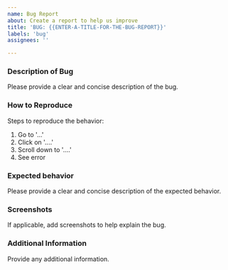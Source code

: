 ```yaml
---
name: Bug Report
about: Create a report to help us improve
title: 'BUG: {{ENTER-A-TITLE-FOR-THE-BUG-REPORT}}'
labels: 'bug'
assignees: ''

---
```


### Description of Bug

Please provide a clear and concise description of the bug.

### How to Reproduce

Steps to reproduce the behavior:

1. Go to '...'
2. Click on '....'
3. Scroll down to '....'
4. See error

### Expected behavior

Please provide a clear and concise description of the expected behavior.

### Screenshots 

If applicable, add screenshots to help explain the bug.

### Additional Information

Provide any additional information.
